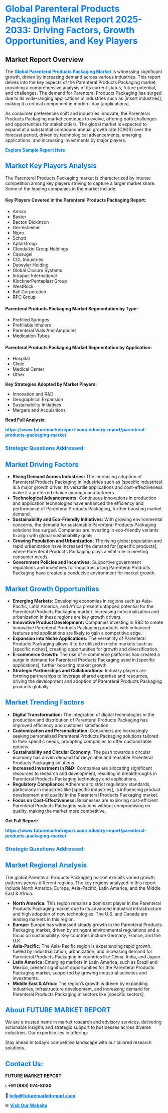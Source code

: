 <h1 style="color: #007BFF;">Global Parenteral Products Packaging Market Report 2025-2033: Driving Factors, Growth Opportunities, and Key Players</h1>

<section id="overview">
<h2>Market Report Overview</h2>
<p>The <a href="https://www.futuremarketreport.com/industry-report/parenteral-products-packaging-market" style="color: #007BFF; text-decoration: none;"><strong>Global Parenteral Products Packaging Market</strong></a> is witnessing significant growth, driven by increasing demand across various industries. This report delves into the key aspects of the Parenteral Products Packaging market, providing a comprehensive analysis of its current status, future potential, and challenges. The demand for Parenteral Products Packaging has surged due to its wide-ranging applications in industries such as [insert industries], making it a critical component in modern-day [applications].</p>
<p>As consumer preferences shift and industries innovate, the Parenteral Products Packaging market continues to evolve, offering both challenges and opportunities for stakeholders. The global market is expected to expand at a substantial compound annual growth rate (CAGR) over the forecast period, driven by technological advancements, emerging applications, and increasing investments by major players.</p>
</section>

<section id="overview">
<p><a href="https://www.futuremarketreport.com/request-sample/reportId=50878" style="color: #007BFF; text-decoration: none;"><strong>Explore Sample Report Here</strong></a></p>
</section>

<section id="key-players">
<h2 style="color: #007BFF;">Market Key Players Analysis</h2>
<p>The Parenteral Products Packaging market is characterized by intense competition among key players striving to capture a larger market share. Some of the leading companies in the market include:</p>
<h4>Key Players Covered in the Parenteral Products Packaging Report:</h4>
<ul><li>Amcor</li><li>Baxter</li><li>Becton Dickinson</li><li>Gerresheimer</li><li>Nipro</li><li>Schott</li><li>AptarGroup</li><li>Clondalkin Group Holdings</li><li>Capsugel</li><li>CCL Industries</li><li>Datwyler Holding</li><li>Global Closure Systems</li><li>Intrapac International</li><li>KlocknerPentaplast Group</li><li>WestRock</li><li>Ball Corporation</li><li>RPC Group</li></ul>
<h4>Parenteral Products Packaging Market Segmentation by Type:</h4>
<ul><li>Prefilled Syringes</li><li>Prefillable Inhalers</li><li>Parenteral Vials And Ampoules</li><li>Medication Tubes</li></ul>

<h4>Parenteral Products Packaging Market Segmentation by Application:</h4>
<ul><li>Hospital</li><li>Clinic</li><li>Medical Center</li><li>Other</li></ul>
<p><strong>Key Strategies Adopted by Market Players:</strong></p>
<ul>
<li>Innovation and R&D</li>
<li>Geographical Expansion</li>
<li>Sustainability Initiatives</li>
<li>Mergers and Acquisitions</li>
</ul>
</section>

<section>
<p><strong>Read Full Analysis: </strong></p><a href="https://www.futuremarketreport.com/industry-report/parenteral-products-packaging-market" style="color: #007BFF; text-decoration: none;"><strong>https://www.futuremarketreport.com/industry-report/parenteral-products-packaging-market</strong></a>
<h3 style="color: #007BFF;">Strategic Questions Addressed:</h3>
</section>

<section id="driving-factors">
<h2 style="color: #007BFF;">Market Driving Factors</h2>
<ul>
<li><strong>Rising Demand Across Industries:</strong> The increasing adoption of Parenteral Products Packaging in industries such as [specific industries] is a major growth driver. Its versatile applications and cost-effectiveness make it a preferred choice among manufacturers.</li>
<li><strong>Technological Advancements:</strong> Continuous innovations in production and application technologies have enhanced the efficiency and performance of Parenteral Products Packaging, further boosting market demand.</li>
<li><strong>Sustainability and Eco-Friendly Initiatives:</strong> With growing environmental concerns, the demand for sustainable Parenteral Products Packaging solutions has surged. Companies are investing in eco-friendly variants to align with global sustainability goals.</li>
<li><strong>Growing Population and Urbanization:</strong> The rising global population and rapid urbanization have increased the demand for [specific products], where Parenteral Products Packaging plays a vital role in meeting consumer needs.</li>
<li><strong>Government Policies and Incentives:</strong> Supportive government regulations and incentives for industries using Parenteral Products Packaging have created a conducive environment for market growth.</li>
</ul>
</section>

<section id="growth-opportunities">
<h2 style="color: #007BFF;">Market Growth Opportunities</h2>
<ul>
<li><strong>Emerging Markets:</strong> Developing economies in regions such as Asia-Pacific, Latin America, and Africa present untapped potential for the Parenteral Products Packaging market. Increasing industrialization and urbanization in these regions are key growth drivers.</li>
<li><strong>Innovative Product Development:</strong> Companies investing in R&D to create innovative Parenteral Products Packaging products with enhanced features and applications are likely to gain a competitive edge.</li>
<li><strong>Expansion into Niche Applications:</strong> The versatility of Parenteral Products Packaging allows it to be utilized in niche markets such as [specific niches], creating opportunities for growth and diversification.</li>
<li><strong>E-commerce Growth:</strong> The rise of e-commerce platforms has created a surge in demand for Parenteral Products Packaging used in [specific applications], further boosting market growth.</li>
<li><strong>Strategic Partnerships and Collaborations:</strong> Industry players are forming partnerships to leverage shared expertise and resources, driving the development and adoption of Parenteral Products Packaging products globally.</li>
</ul>
</section>

<section id="trending-factors">
<h2 style="color: #007BFF;">Market Trending Factors</h2>
<ul>
<li><strong>Digital Transformation:</strong> The integration of digital technologies in the production and distribution of Parenteral Products Packaging has improved efficiency and customer satisfaction.</li>
<li><strong>Customization and Personalization:</strong> Consumers are increasingly seeking personalized Parenteral Products Packaging solutions tailored to their specific needs, prompting companies to offer customizable options.</li>
<li><strong>Sustainability and Circular Economy:</strong> The push towards a circular economy has driven demand for recyclable and reusable Parenteral Products Packaging solutions.</li>
<li><strong>Increased Investment in R&D:</strong> Companies are allocating significant resources to research and development, resulting in breakthroughs in Parenteral Products Packaging technology and applications.</li>
<li><strong>Regulatory Compliance:</strong> Adherence to strict regulatory standards, particularly in industries like [specific industries], is influencing product development and quality in the Parenteral Products Packaging market.</li>
<li><strong>Focus on Cost-Effectiveness:</strong> Businesses are exploring cost-efficient Parenteral Products Packaging solutions without compromising on quality, making the market more competitive.</li>
</ul>
</section>

<section>
<p><strong>Get Full Report: </strong></p><a href="https://www.futuremarketreport.com/industry-report/parenteral-products-packaging-market" style="color: #007BFF; text-decoration: none;"><strong>https://www.futuremarketreport.com/industry-report/parenteral-products-packaging-market</strong></a>
<h3 style="color: #007BFF;">Strategic Questions Addressed:</h3>
</section>


<section id="regional-analysis">
<h2 style="color: #007BFF;">Market Regional Analysis</h2>
<p>The global Parenteral Products Packaging market exhibits varied growth patterns across different regions. The key regions analyzed in this report include North America, Europe, Asia-Pacific, Latin America, and the Middle East & Africa:</p>
<ul>
<li><strong>North America:</strong> This region remains a dominant player in the Parenteral Products Packaging market due to its advanced industrial infrastructure and high adoption of new technologies. The U.S. and Canada are leading markets in this region.</li>
<li><strong>Europe:</strong> Europe has witnessed steady growth in the Parenteral Products Packaging market, driven by stringent environmental regulations and a focus on sustainability. Key countries include Germany, France, and the U.K.</li>
<li><strong>Asia-Pacific:</strong> The Asia-Pacific region is experiencing rapid growth, fueled by industrialization, urbanization, and increasing demand for Parenteral Products Packaging in countries like China, India, and Japan.</li>
<li><strong>Latin America:</strong> Emerging markets in Latin America, such as Brazil and Mexico, present significant opportunities for the Parenteral Products Packaging market, supported by growing industrial activities and investments.</li>
<li><strong>Middle East & Africa:</strong> The region’s growth is driven by expanding industries, infrastructure development, and increasing demand for Parenteral Products Packaging in sectors like [specific sectors].</li>
</ul>
</section>

<footer>
<h2 style="color: #007BFF;">About FUTURE MARKET REPORT</h2>
<p>We are a trusted name in market research and advisory services, delivering actionable insights and strategic support to businesses across diverse industries. Our expertise lies in offering:</p>

<p>Stay ahead in today’s competitive landscape with our tailored research solutions.</p>

<h2 style="color: #007BFF;">Contact Us:</h2>
<p><strong>FUTURE MARKET REPORT</strong></p>
<p>📞 <strong>+91 (883) 074-8030</strong></p>
<p>📧 <strong><a href="mailto:help@futuremarketreport.com" style="color: #007BFF;">help@futuremarketreport.com</a></strong></p>
<p>🌐 <strong><a href="https://www.futuremarketreport.com/" style="color: #007BFF;">Visit Our Website</a></strong></p>
</footer>